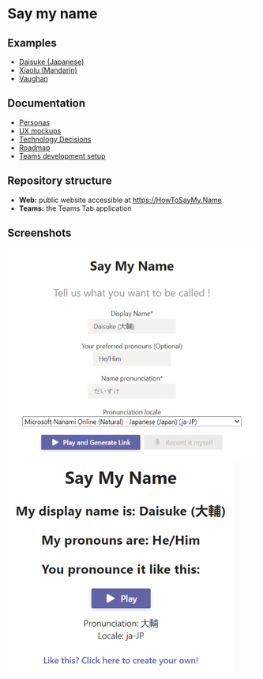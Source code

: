 # Say my name

## Examples
 - [Daisuke (Japanese)](https://howtosaymy.name/?display=Daisuke%20(%E5%A4%A7%E8%BC%94)&locale=ja-JP&native=%E5%A4%A7%E8%BC%94&pronoun=He/Him)
 - [Xiaolu (Mandarin)](https://howtosaymy.name/?display=Xiaolu&locale=zh-CN&native=%E5%B0%8F%E9%B9%BF&pronoun=She/Her)
 - [Vaughan](https://howtosaymy.name/?display=Vaughan&locale=en-US&native=Vaughan&pronoun=He/Him)

## Documentation

- [Personas](documentation/personas.md)
- [UX mockups](documentation/ux-mockups.md)
- [Technology Decisions](documentation/technology-decisions.md)
- [Roadmap](documentation/roadmap.md)
- [Teams development setup](teams/README.md)

## Repository structure
- **Web:** public website accessible at <https://HowToSayMy.Name>
- **Teams:** the Teams Tab application

## Screenshots
![Defining Daisuke](documentation/images/example-web-daisuke-define.png)
![Viewing Daisuke](documentation/images/example-web-daisuke-view.png)
